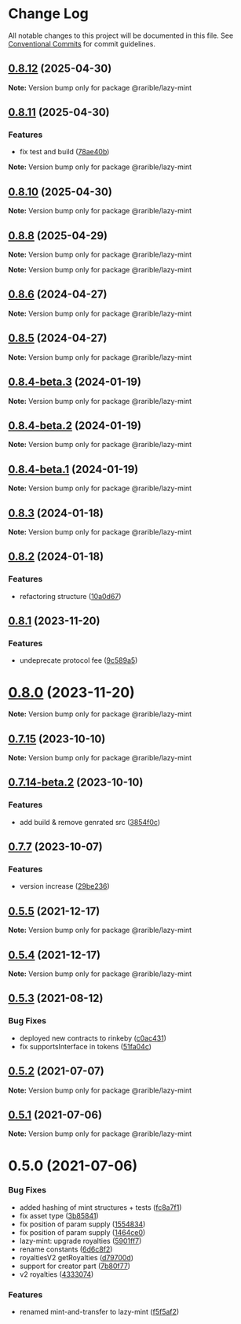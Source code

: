 # Change Log

All notable changes to this project will be documented in this file.
See [Conventional Commits](https://conventionalcommits.org) for commit guidelines.

## [0.8.12](https://github.com/rariblecom/protocol-contracts/compare/v0.8.11...v0.8.12) (2025-04-30)

**Note:** Version bump only for package @rarible/lazy-mint

## [0.8.11](https://github.com/rariblecom/protocol-contracts/compare/v0.8.10...v0.8.11) (2025-04-30)

### Features

- fix test and build ([78ae40b](https://github.com/rariblecom/protocol-contracts/commit/78ae40b4fdda18da610b022621a92f6944bdd8ba))

**Note:** Version bump only for package @rarible/lazy-mint

## [0.8.10](https://github.com/rariblecom/protocol-contracts/compare/v0.8.9...v0.8.10) (2025-04-30)

**Note:** Version bump only for package @rarible/lazy-mint

## [0.8.8](https://github.com/rariblecom/protocol-contracts/compare/v0.8.7...v0.8.8) (2025-04-29)

**Note:** Version bump only for package @rarible/lazy-mint

**Note:** Version bump only for package @rarible/lazy-mint

## [0.8.6](https://github.com/rariblecom/protocol-contracts/compare/v0.8.1...v0.8.6) (2024-04-27)

**Note:** Version bump only for package @rarible/lazy-mint

## [0.8.5](https://github.com/rariblecom/protocol-contracts/compare/v0.8.1...v0.8.5) (2024-04-27)

**Note:** Version bump only for package @rarible/lazy-mint

## [0.8.4-beta.3](https://github.com/rariblecom/protocol-contracts/compare/v0.8.4-beta.2...v0.8.4-beta.3) (2024-01-19)

**Note:** Version bump only for package @rarible/lazy-mint

## [0.8.4-beta.2](https://github.com/rariblecom/protocol-contracts/compare/v0.8.4-beta.1...v0.8.4-beta.2) (2024-01-19)

**Note:** Version bump only for package @rarible/lazy-mint

## [0.8.4-beta.1](https://github.com/rariblecom/protocol-contracts/compare/v0.8.3...v0.8.4-beta.1) (2024-01-19)

**Note:** Version bump only for package @rarible/lazy-mint

## [0.8.3](https://github.com/rariblecom/protocol-contracts/compare/v0.8.2...v0.8.3) (2024-01-18)

**Note:** Version bump only for package @rarible/lazy-mint

## [0.8.2](https://github.com/rariblecom/protocol-contracts/compare/v0.8.1...v0.8.2) (2024-01-18)

### Features

- refactoring structure ([10a0d67](https://github.com/rariblecom/protocol-contracts/commit/10a0d673d9a589aa8e341ea5e3aa9c0657cabe2d))

## [0.8.1](https://github.com/rariblecom/protocol-contracts/compare/v0.7.15...v0.8.1) (2023-11-20)

### Features

- undeprecate protocol fee ([9c589a5](https://github.com/rariblecom/protocol-contracts/commit/9c589a57028b2f541245f0e96557c535d1740bf9))

# [0.8.0](https://github.com/rariblecom/protocol-contracts/compare/v0.7.15...v0.8.0) (2023-11-20)

**Note:** Version bump only for package @rarible/lazy-mint

## [0.7.15](https://github.com/rariblecom/protocol-contracts/compare/v0.7.14-beta.3...v0.7.15) (2023-10-10)

**Note:** Version bump only for package @rarible/lazy-mint

## [0.7.14-beta.2](https://github.com/rariblecom/protocol-contracts/compare/v0.7.14-beta.1...v0.7.14-beta.2) (2023-10-10)

### Features

- add build & remove genrated src ([3854f0c](https://github.com/rariblecom/protocol-contracts/commit/3854f0c2581a721e079215ad0cdcec4680bca9fd))

## [0.7.7](https://github.com/rariblecom/protocol-contracts/compare/v0.3.0-beta7...v0.7.7) (2023-10-07)

### Features

- version increase ([29be236](https://github.com/rariblecom/protocol-contracts/commit/29be236fdfefbabf0922457a9fdc3e0a219088bd))

## [0.5.5](https://github.com/rariblecom/protocol-contracts/compare/@rarible/lazy-mint@0.5.3...@rarible/lazy-mint@0.5.5) (2021-12-17)

**Note:** Version bump only for package @rarible/lazy-mint

## [0.5.4](https://github.com/rariblecom/protocol-contracts/compare/@rarible/lazy-mint@0.5.3...@rarible/lazy-mint@0.5.4) (2021-12-17)

**Note:** Version bump only for package @rarible/lazy-mint

## [0.5.3](https://github.com/rariblecom/protocol-contracts/compare/@rarible/lazy-mint@0.5.2...@rarible/lazy-mint@0.5.3) (2021-08-12)

### Bug Fixes

- deployed new contracts to rinkeby ([c0ac431](https://github.com/rariblecom/protocol-contracts/commit/c0ac431f4b71a1cbd072b5bce1e347dc36e65ef9))
- fix supportsInterface in tokens ([51fa04c](https://github.com/rariblecom/protocol-contracts/commit/51fa04ccebf12a92ca12805fc28885daac4d8abd))

## [0.5.2](https://github.com/rariblecom/protocol-contracts/compare/@rarible/lazy-mint@0.5.1...@rarible/lazy-mint@0.5.2) (2021-07-07)

**Note:** Version bump only for package @rarible/lazy-mint

## [0.5.1](https://github.com/rariblecom/protocol-contracts/compare/@rarible/lazy-mint@0.5.0...@rarible/lazy-mint@0.5.1) (2021-07-06)

**Note:** Version bump only for package @rarible/lazy-mint

# 0.5.0 (2021-07-06)

### Bug Fixes

- added hashing of mint structures + tests ([fc8a7f1](https://github.com/rariblecom/protocol-contracts/commit/fc8a7f1c146006f907c45d0d69a7bb55c8a28e60))
- fix asset type ([3b85841](https://github.com/rariblecom/protocol-contracts/commit/3b858419a792cd613568bb7fe1928f163c900903))
- fix position of param supply ([1554834](https://github.com/rariblecom/protocol-contracts/commit/15548349e1525ffe1eefc9aafafb1a6db93cab2b))
- fix position of param supply ([1464ce0](https://github.com/rariblecom/protocol-contracts/commit/1464ce0705a58f4bd53988d838005484dfd0e339))
- lazy-mint: upgrade royalties ([5901ff7](https://github.com/rariblecom/protocol-contracts/commit/5901ff7472122d5b36c5ccb94990c346b5525a55))
- rename constants ([6d6c8f2](https://github.com/rariblecom/protocol-contracts/commit/6d6c8f284548f8d52ef4f50be62db756cdc8ac0e))
- royaltiesV2 getRoyalties ([d79700d](https://github.com/rariblecom/protocol-contracts/commit/d79700dbcc39dd90c7b5fb0f936942126e3d9226))
- support for creator part ([7b80f77](https://github.com/rariblecom/protocol-contracts/commit/7b80f77163fde06bcfba435d800c9e71bda53561))
- v2 royalties ([4333074](https://github.com/rariblecom/protocol-contracts/commit/43330747342791a2020cc778efb32683df78090d))

### Features

- renamed mint-and-transfer to lazy-mint ([f5f5af2](https://github.com/rariblecom/protocol-contracts/commit/f5f5af252ab8213bd431b3438b0e2d5e53dc6f56))
